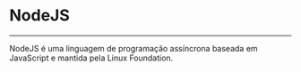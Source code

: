 # NodeJS
***
NodeJS é uma linguagem de programação assíncrona baseada em JavaScript e mantida pela Linux Foundation.
